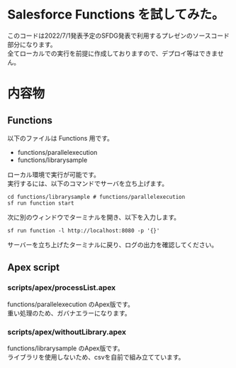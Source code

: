 # Salesforce Functions を試してみた。
このコードは2022/7/1発表予定のSFDG発表で利用するプレゼンのソースコード部分になります。  
全てローカルでの実行を前提に作成しておりますので、デプロイ等はできません。

# 内容物
## Functions
以下のファイルは Functions 用です。  
- functions/parallelexecution
- functions/librarysample

ローカル環境で実行が可能です。  
実行するには、以下のコマンドでサーバを立ち上げます。
```
cd functions/librarysample # functions/parallelexecution
sf run function start
```
次に別のウィンドウでターミナルを開き、以下を入力します。
```
sf run function -l http://localhost:8080 -p '{}'
```
サーバーを立ち上げたターミナルに戻り、ログの出力を確認してください。

## Apex script
### scripts/apex/processList.apex
functions/parallelexecution のApex版です。  
重い処理のため、ガバナエラーになります。

### scripts/apex/withoutLibrary.apex
functions/librarysample のApex版です。  
ライブラリを使用しないため、csvを自前で組み立てています。
